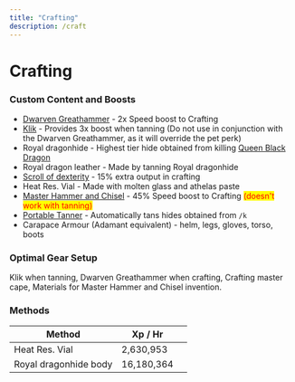 ```yaml
---
title: "Crafting"
description: /craft
---
```


# Crafting

### Custom Content and Boosts

- [Dwarven Greathammer](https://bso-wiki.oldschool.gg/custom-items/equippables#dwarven-equipment) - 2x Speed boost to Crafting
- [Klik](../custom-items/pets.md#miscellaneous-pets) - Provides 3x boost when tanning (Do not use in conjunction with the Dwarven Greathammer, as it will override the pet perk)
- Royal dragonhide - Highest tier hide obtained from killing [Queen Black Dragon](../bso-custom-killables/demi-bosses/queen-black-dragon.md#rewards)
- Royal dragon leather - Made by tanning Royal dragonhide
- [Scroll of dexterity](dungeoneering-training/dg-rewards.md#buyable-boosts-utility) - 15% extra output in crafting
- Heat Res. Vial - Made with molten glass and athelas paste
- [Master Hammer and Chisel](invention/#inventions) - 45% Speed boost to Crafting <mark style="color:red;">(doesn't work with tanning)</mark>
- [Portable Tanner](invention/#inventions) - Automatically tans hides obtained from `/k`
- Carapace Armour (Adamant equivalent) - helm, legs, gloves, torso, boots

### Optimal Gear Setup

Klik when tanning, Dwarven Greathammer when crafting, Crafting master cape, Materials for Master Hammer and Chisel invention.

### Methods

<table><thead><tr><th>Method</th><th>Xp / Hr</th><th data-hidden></th></tr></thead><tbody><tr><td>Heat Res. Vial</td><td>2,630,953</td><td></td></tr><tr><td>Royal dragonhide body</td><td>16,180,364</td><td></td></tr></tbody></table>
